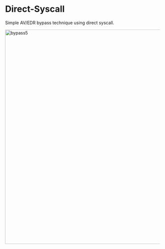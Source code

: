 # Direct-Syscall
Simple AV/EDR bypass technique using direct syscall.


<img width="697" alt="bypass5" src="https://user-images.githubusercontent.com/51539383/82138069-32bd9880-983b-11ea-8227-7d67e0a87638.PNG">

